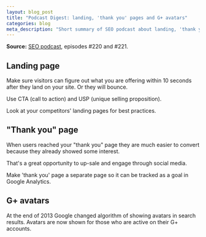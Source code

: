 ```yaml
---
layout: blog_post
title: "Podcast Digest: landing, 'thank you' pages and G+ avatars"
categories: blog
meta_description: "Short summary of SEO podcast about landing, 'thank you' pages and Google plus avatars in search results."
---
```


**Source:** [SEO podcast](http://www.e-webstyle.com/Internet-Marketing-Podcast.asp), episodes #220 and #221.

## Landing page

Make sure visitors can figure out what you are offering within 10 seconds after they land on your site. Or they will bounce.

Use CTA (call to action) and USP (unique selling proposition).

Look at your competitors' landing pages for best practices.

## "Thank you" page

When users reached your "thank you" page they are much easier to convert because they already showed some interest.

That's a great opportunity to up-sale and engage through social media.

Make 'thank you' page a separate page so it can be tracked as a goal in Google Analytics.

## G+ avatars

At the end of 2013 Google changed algorithm of showing avatars in search results. Avatars are now shown for those who are active on their G+ accounts.